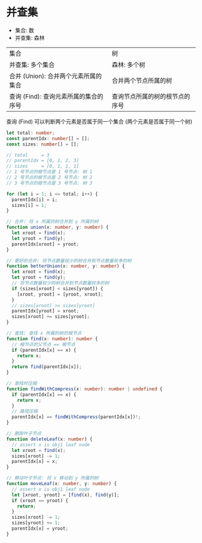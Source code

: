 # 并查集

- 集合: 数
- 并查集: 森林

|                                       |                                |
| ------------------------------------- | ------------------------------ |
| 集合                                  | 树                             |
| 并查集: 多个集合                      | 森林: 多个树                   |
| 合并 (Union): 合并两个元素所属的集合  | 合并两个节点所属的树           |
| 查询 (Find): 查询元素所属的集合的序号 | 查询节点所属的树的根节点的序号 |

查询 (Find) 可以判断两个元素是否属于同一个集合 (两个元素是否属于同一个树)

```ts
let total: number;
const parentIdx: number[] = [];
const sizes: number[] = [];

// total     = 3
// parentIdx = [0, 1, 2, 3]
// sizes     = [0, 1, 1, 1]
// 1 号节点的根节点是 1 号节点: 树 1
// 2 号节点的根节点是 2 号节点: 树 2
// 3 号节点的根节点是 3 号节点: 树 3

for (let i = 1; i <= total; i++) {
  parentIdx[i] = i;
  sizes[i] = 1;
}

// 合并: 将 x 所属的树合并到 y 所属的树
function union(x: number, y: number) {
  let xroot = find(x);
  let yroot = find(y);
  parentIdx[xroot] = yroot;
}

// 更好的合并: 将节点数量较少的树合并到节点数量较多的树
function betterUnion(x: number, y: number) {
  let xroot = find(x);
  let yroot = find(y);
  // 将节点数量较少的树合并到节点数量较多的树
  if (sizes[xroot] < sizes[yroot]) {
    [xroot, yroot] = [yroot, xroot];
  }
  // sizes[xroot] >= sizes[yroot]
  parentIdx[yroot] = xroot;
  sizes[xroot] += sizes[yroot];
}

// 查找: 查找 x 所属的树的根节点
function find(x: number): number {
  // 根节点的父节点 == 根节点
  if (parentIdx[x] == x) {
    return x;
  }
  return find(parentIdx[x]);
}

// 查找时压缩
function findWithCompress(x: number): number | undefined {
  if (parentIdx[x] == x) {
    return x;
  }
  // 路径压缩
  parentIdx[x] == findWithCompress(parentIdx[x])!;
}

// 删除叶子节点
function deleteLeaf(x: number) {
  // assert x is obj1 leaf node
  let xroot = find(x);
  sizes[xroot] -= 1;
  parentIdx[x] = x;
}

// 移动叶子节点: 将 x 移动到 y 所属的树
function moveLeaf(x: number, y: number) {
  // assert x is obj1 leaf node
  let [xroot, yroot] = [find(x), find(y)];
  if (xroot == yroot) {
    return;
  }
  sizes[xroot] -= 1;
  sizes[yroot] += 1;
  parentIdx[x] = yroot;
}
```
